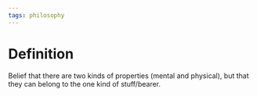 ```yaml
---
tags: philosophy
---
```


# Definition

Belief that there are two kinds of properties (mental and physical), but that they can belong to the one kind of stuff/bearer.